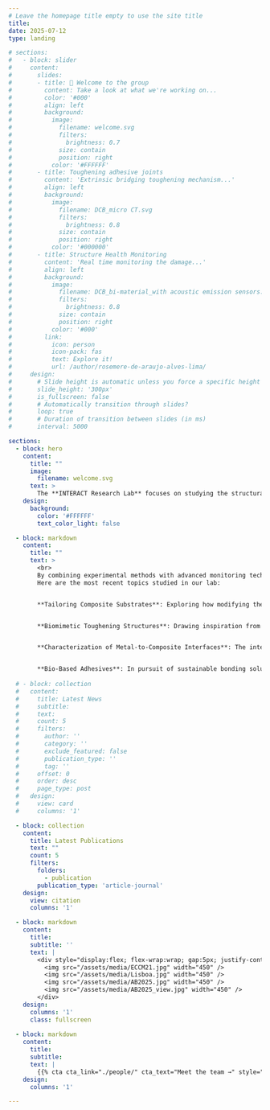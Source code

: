 ```yaml
---
# Leave the homepage title empty to use the site title
title:
date: 2025-07-12
type: landing

# sections:
#   - block: slider
#     content:
#       slides:
#       - title: 👋 Welcome to the group
#         content: Take a look at what we're working on...
#         color: '#000'
#         align: left
#         background:
#           image:
#             filename: welcome.svg
#             filters:
#               brightness: 0.7
#             size: contain
#             position: right
#           color: '#FFFFFF'
#       - title: Toughening adhesive joints
#         content: 'Extrinsic bridging toughening mechanism...'
#         align: left
#         background:
#           image:
#             filename: DCB_micro CT.svg
#             filters:
#               brightness: 0.8
#             size: contain
#             position: right
#           color: '#000000'
#       - title: Structure Health Monitoring
#         content: 'Real time monitoring the damage...'
#         align: left
#         background:
#           image:
#             filename: DCB_bi-material_with acoustic emission sensors.jpg
#             filters:
#               brightness: 0.8
#             size: contain
#             position: right
#           color: '#000'
#         link:
#           icon: person
#           icon-pack: fas
#           text: Explore it!
#           url: /author/rosemere-de-araujo-alves-lima/
#     design:
#       # Slide height is automatic unless you force a specific height (e.g. '400px')
#       slide_height: '300px'
#       is_fullscreen: false
#       # Automatically transition through slides?
#       loop: true
#       # Duration of transition between slides (in ms)
#       interval: 5000

sections:
  - block: hero
    content:
      title: ""
      image:
        filename: welcome.svg
      text: >
        The **INTERACT Research Lab** focuses on studying the structural integrity of interfaces and layered materials. Our research aims to understand failure mechanisms, improve durability, and develop innovative solutions to enhance material performance.  
    design:
      background:
        color: '#FFFFFF'
        text_color_light: false

  - block: markdown
    content:
      title: ""
      text: >
        <br>
        By combining experimental methods with advanced monitoring techniques, numerical modeling, and biomimetic design, we address challenges in adhesive bonding, composite materials, and sustainable engineering solutions. 
        Here are the most recent topics studied in our lab: 


        **Tailoring Composite Substrates**: Exploring how modifying the stacking sequences of carbon fiber-reinforced polymer substrates can improve the damage tolerance of adhesively bonded joints. 


        **Biomimetic Toughening Structures**: Drawing inspiration from the molecular design of spider silk, the lab studies 3D-printed polymeric structures that incorporate sacrificial bonds and hidden lengths. When embedded in polymer resins, these structures enhance the toughness of layered materials and create a supporting framework that enables alternative load paths. 


        **Characterization of Metal-to-Composite Interfaces**: The integration of composites into traditional metal-based structures requires joining conventional metal parts with new composite materials. The lab has developed innovative methods for fracture characterization of bi-material bonded joints, with extensive expertise in metal-to-polymer interfaces. 


        **Bio-Based Adhesives**: In pursuit of sustainable bonding solutions, the lab explores adhesives derived from bio-renewable raw materials. Research includes the development and characterization of bio-based adhesives, aiming to replace conventional petroleum-based adhesives without compromising performance. 
  
  # - block: collection
  #   content:
  #     title: Latest News
  #     subtitle:
  #     text:
  #     count: 5
  #     filters:
  #       author: ''
  #       category: ''
  #       exclude_featured: false
  #       publication_type: ''
  #       tag: ''
  #     offset: 0
  #     order: desc
  #     page_type: post
  #   design:
  #     view: card
  #     columns: '1'

  - block: collection
    content:
      title: Latest Publications
      text: ""
      count: 5
      filters:
        folders:
          - publication
        publication_type: 'article-journal'
    design:
      view: citation
      columns: '1'

  - block: markdown
    content:
      title:
      subtitle: ''
      text: |
        <div style="display:flex; flex-wrap:wrap; gap:5px; justify-content:center;">
          <img src="/assets/media/ECCM21.jpg" width="450" />
          <img src="/assets/media/Lisboa.jpg" width="450" />
          <img src="/assets/media/AB2025.jpg" width="450" />
          <img src="/assets/media/AB2025_view.jpg" width="450" />
        </div>
    design:
      columns: '1'
      class: fullscreen
    
  - block: markdown
    content:
      title:
      subtitle:
      text: |
        {{% cta cta_link="./people/" cta_text="Meet the team →" style="text" %}}
    design:
      columns: '1'

---
```

